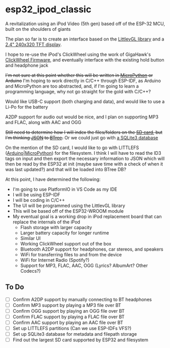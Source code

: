 # esp32_ipod_classic
A revitalization using an iPod Video (5th gen) based off of the ESP-32 MCU, built on the shoulders of giants

The plan so far is to create an interface based on the [LittlevGL library](https://lvgl.io/) and a [2.4" 240x320 TFT display](https://www.crystalfontz.com/product/cfaf240320k1024trt-240x320-rgb-tft-lcd). 

I hope to re-use the iPod's ClickWheel using the work of GigaHawk's [ClickWheel Firmware](https://github.com/Gigahawk/clickwheel_sample_firmware), and eventually interface with the existing hold button and headphone jack

~~I'm not sure at this point whether this will be written in [MicroPython](https://github.com/loboris/MicroPython_ESP32_psRAM_LoBo) or Arduino~~
I'm hoping to work directly in C/C++ through ESP-IDF, as Arduino and MicroPython are too abstracted, and, if I'm going to learn a programming language, why not go straight for the gold with C/C++?

Would like USB-C support (both charging and data), and would like to use a Li-Po for the battery

A2DP support for audio out would be nice, and I plan on supporting MP3 and FLAC, along with AAC and OGG

~~Still need to determine how I will index the files/folders on the [SD card](https://docs.micropython.org/en/latest/library/machine.SDCard.html), but I'm thinking [JSON](https://docs.micropython.org/en/latest/library/ujson.html) to [BTree](https://docs.micropython.org/en/latest/library/btree.html).~~
Or we could just go with [a SQLite3 database](https://github.com/siara-cc/esp32-idf-sqlite3)

On the mention of the SD card, I would like to go with LITTLEFS ([Arduino](https://github.com/lorol/LITTLEFS)|[MicroPython](https://docs.micropython.org/en/latest/reference/filesystem.html)) for the filesystem. I think I will have to read the ID3 tags on input and then export the necessary information to JSON which will then be read by the ESP32 at init (maybe save time with a check of when it was last updated?) and that will be loaded into BTree DB?

At this point, I have determined the following:
* I'm going to use PlatformIO in VS Code as my IDE
* I will be using ESP-IDF
* I will be coding in C/C++
* The UI will be programmed using the LittlevGL library
* This will be based off of the ESP32-WROOM module
* My eventual goal is a working drop in iPod replacement board that can replace the internals of the iPod
  * Flash storage with larger capacity
  * Larger battery capacity for longer runtime
  * Similar UI
  * Working ClickWheel support out of the box
  * Bluetooth A2DP support for headphones, car stereos, and speakers
  * WiFi for transferring files to and from the device
  * WiFi for Internet Radio (Spotify?)
  * Support for MP3, FLAC, AAC, OGG (Lyrics? AlbumArt? Other Codecs?)

## To Do
- [ ] Confirm A2DP support by manually connecting to BT headphones
- [ ] Confirm MP3 support by playing a MP3 file over BT
- [ ] Confirm OGG support by playing an OGG file over BT
- [ ] Confirm FLAC support by playing a FLAC file over BT
- [ ] Confirm AAC support by playing an AAC file over BT
- [ ] Set up LITTLEFS partitions (Can we use ESP-IDFs VFS?)
- [ ] Set up SQLite3 database for metadata and filepath storage
- [ ] Find out the largest SD card supported by ESP32 and filesystem
